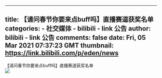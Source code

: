 
---
title: 【请问春节你要来点buff吗】直播赛道获奖名单
categories: 
    - 社交媒体
    - bilibili - link 公告
author: bilibili - link 公告
comments: false
date: Fri, 05 Mar 2021 07:37:23 GMT
thumbnail: https://link.bilibili.com/p/eden/news
---

<div>   
【请问春节你要来点buff吗】直播赛道获奖名单<br><img src="https://link.bilibili.com/p/eden/news" referrerpolicy="no-referrer">  
</div>
            